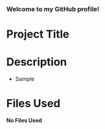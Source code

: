 ### Welcome to my GitHub profile!
# Project Title
# Description 
- Sample 
# Files Used 
**No Files Used**
